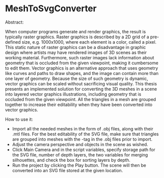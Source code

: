 # MeshToSvgConverter

Abstract:

When computer programs generate and render graphics, the result is typically raster graphics. Raster graphics is described by a 2D grid of a pre-defined size, e.g. 1000x1000, where each element is a color, called a pixel. This static nature of raster graphics can be a disadvantage in graphic design where artists may have rendered images of 3D scenes as their working material. Furthermore, such raster images lack information about geometry that is occluded from the given viewpoint, making it cumbersome to edit them. Vector graphics is an alternative approach that uses geometry like curves and paths to draw shapes, and the image can contain more than one layer of geometry. Because the size of such geometry is dynamic, vector graphics can be scaled without sacrificing visual quality. This thesis presents an implemented solution for converting the 3D meshes in a scene into layered vector graphics illustrations, including geometry that is occluded from the given viewpoint. All the triangles in a mesh are grouped together to increase their editability when they have been converted into vector graphics.

How to use it:

- Import all the needed meshes in the form of .obj files, along with their .mtl files. For the best editability of the SVG file, make sure that triangles are grouped into meshes with the <g>-tag in the .obj files prior to import.
- Adjust the camera perspective and objects in the scene as wished.
- Click Main Camera and in the script variables, specify storage path for the SVG file, number of depth layers, the two variables for merging silhouettes, and check the box for sorting layers by depth.
- Run the project by clicking the Play button. The scene will then be converted into an SVG file stored at the given location.
